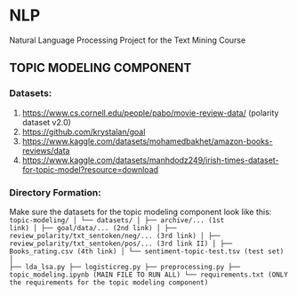 # NLP
Natural Language Processing Project for the Text Mining Course


## TOPIC MODELING COMPONENT
### Datasets:

1) https://www.cs.cornell.edu/people/pabo/movie-review-data/ (polarity dataset v2.0)
2) https://github.com/krystalan/goal
3) https://www.kaggle.com/datasets/mohamedbakhet/amazon-books-reviews/data
4) https://www.kaggle.com/datasets/manhdodz249/irish-times-dataset-for-topic-model?resource=download

### Directory Formation:
Make sure the datasets for the topic modeling component look like this:
<code>
topic-modeling/
│    └── datasets/
│        ├── archive/... (1st link)
│        ├── goal/data/... (2nd link)
│        ├── review_polarity/txt_sentoken/neg/... (3rd link)
│        ├── review_polarity/txt_sentoken/pos/... (3rd link II)
│        ├── Books_rating.csv (4th link)
│        └── sentiment-topic-test.tsv (test set)
│
├── lda_lsa.py
├── logisticreg.py
├── preprocessing.py
├── topic_modeling.ipynb (MAIN FILE TO RUN ALL)
└── requirements.txt (ONLY the requirements for the topic modeling component)
</code>
